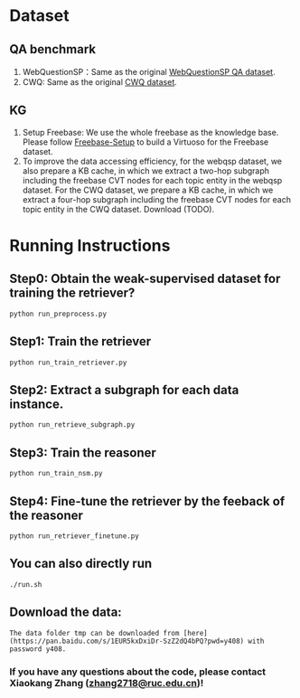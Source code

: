 
# Dataset
## QA benchmark
1. WebQuestionSP：Same as the original [WebQuestionSP QA dataset](https://www.microsoft.com/en-us/download/details.aspx?id=52763).
2. CWQ: Same as the original [CWQ dataset](https://allenai.org/data/complexwebquestions).

## KG
1. Setup Freebase: We use the whole freebase as the knowledge base. Please follow [Freebase-Setup](https://github.com/dki-lab/Freebase-Setup) to build a Virtuoso for the Freebase dataset. 
2. To improve the data accessing efficiency, for the webqsp dataset, we also prepare a KB cache, in which we extract a two-hop subgraph including the freebase CVT nodes for each topic entity in the webqsp dataset. For the CWQ dataset, we prepare a KB cache, in which we extract a four-hop subgraph including the freebase CVT nodes for each topic entity in the CWQ dataset. Download (TODO).

# Running Instructions
## Step0: Obtain the weak-supervised dataset for training the retriever?

    python run_preprocess.py

## Step1: Train the retriever

    python run_train_retriever.py

## Step2: Extract a subgraph for each data instance.

    python run_retrieve_subgraph.py

## Step3: Train the reasoner

    python run_train_nsm.py

## Step4: Fine-tune the retriever by the feeback of the reasoner

    python run_retriever_finetune.py


## You can also directly run 
    
    ./run.sh

## Download the data:
    
    The data folder tmp can be downloaded from [here](https://pan.baidu.com/s/1EUR5kxDxiDr-SzZ2dQ4bPQ?pwd=y408) with password y408.

### If you have any questions about the code, please contact Xiaokang Zhang (zhang2718@ruc.edu.cn)! 


